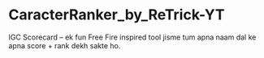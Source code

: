 # CaracterRanker_by_ReTrick-YT
IGC Scorecard – ek fun Free Fire inspired tool jisme tum apna naam dal ke apna score + rank dekh sakte ho.
